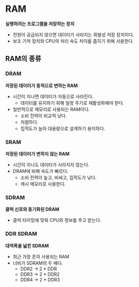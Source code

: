 # RAM

**실행하려는 프로그램을 저장하는 장치**

* 전원이 공급되지 않으면 데이터가 사라지는 휘발성 저장 장치이다.
* 보조 기억 장치와 CPU의 처리 속도 차이를 좁히기 위해 사용한다.

## RAM의 종류

### DRAM

**저장된 데이터가 동적으로 변하는 RAM**

* 시간이 지나면 데이터가 자동으로 사라진다.
  * 데이터를 유지하기 위해 일정 주기로 재활성화해야 한다.
* 일반적으로 메모리로 사용되는 RAM이다.
  * 소비 전력이 비교적 낮다.
  * 저렴하다.
  * 집적도가 높아 대용량으로 설계하기 용이하다.

### SRAM

**저장된 데이터가 변하지 않는 RAM**

* 시간이 지나도 데이터가 사라지지 않는다.
* DRAM에 비해 속도가 빠르다.
  * 소비 전력이 높고, 비싸고, 집적도가 낮다.
  * 캐시 메모리로 사용한다.

### SDRAM

**클럭 신호와 동기화된 DRAM**

* 클럭 타이밍에 맞춰 CPU와 정보를 주고 받는다.

### DDR SDRAM

**대역폭을 넓힌 SDRAM**

* 최근 가장 흔히 사용되는 RAM
* 너비가 SDRAM의 두 배다.
  * DDR2 -> 2 * DDR
  * DDR3 -> 2 * DDR2
  * DDR4 -> 2 * DDR3
